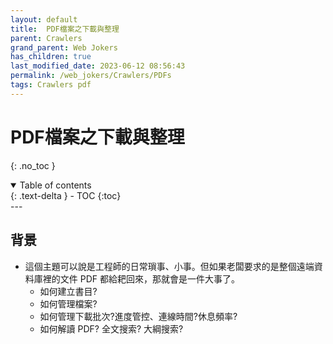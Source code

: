 ```yaml
---
layout: default
title:  PDF檔案之下載與整理
parent: Crawlers
grand_parent: Web Jokers
has_children: true
last_modified_date: 2023-06-12 08:56:43
permalink: /web_jokers/Crawlers/PDFs
tags: Crawlers pdf
---
```


# PDF檔案之下載與整理
{: .no_toc }

<details open markdown="block">
  <summary>
    Table of contents
  </summary>
  {: .text-delta }
- TOC
{:toc}
</details>
---

## 背景

- 這個主題可以說是工程師的日常瑣事、小事。但如果老闆要求的是整個遠端資料庫裡的文件 PDF 都給耙回來，那就會是一件大事了。
  - 如何建立書目?
  - 如何管理檔案?
  - 如何管理下載批次?進度管控、連線時間?休息頻率?
  - 如何解讀 PDF? 全文搜索? 大綱搜索?